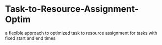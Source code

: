 # Task-to-Resource-Assignment-Optim
a flexible approach to optimized task to resource assignment for tasks with fixed start and end times
